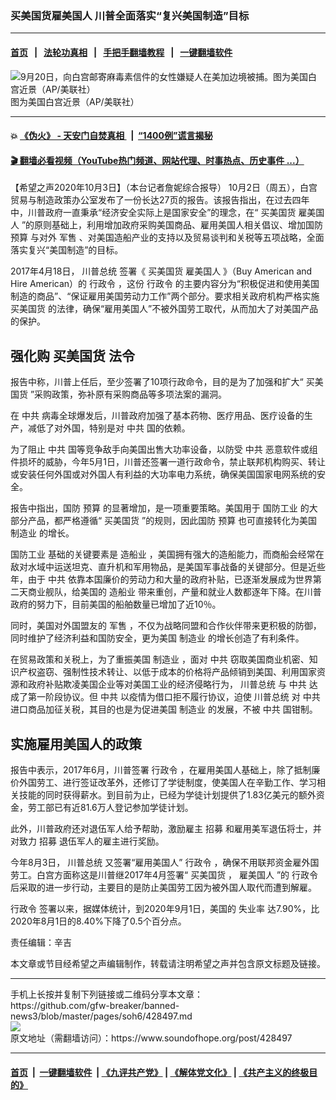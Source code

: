 ### 买美国货雇美国人 川普全面落实“复兴美国制造”目标
------------------------

#### [首页](https://github.com/gfw-breaker/banned-news3/blob/master/README.md) &nbsp;&nbsp;|&nbsp;&nbsp; [法轮功真相](https://github.com/begood0513/basic/blob/master/README.md)  &nbsp;&nbsp;|&nbsp;&nbsp; [手把手翻墙教程](https://github.com/gfw-breaker/guides/wiki)  &nbsp;&nbsp;|&nbsp;&nbsp; [一键翻墙软件](https://github.com/gfw-breaker/nogfw/blob/master/README.md)  



<div><img alt="9月20日，向白宫邮寄麻毒素信件的女性嫌疑人在美加边境被捕。图为美国白宫近景（AP/美联社）" src="https://img.soundofhope.org/2020-09/4111-1600667021121.jpeg"/>
<br/><figcaption class="caption">
 图为美国白宫近景（AP/美联社）
</figcaption></div><hr/>

#### 💥 [《伪火》 - 天安门自焚真相 ](http://158.247.195.190:10000/videos/blog/weihuo.html)&nbsp; |&nbsp; [“1400例”谎言揭秘  ](http://158.247.195.190:10000/videos/blog/jiexi1400.html)

#### [ 🎬  翻墙必看视频（YouTube热门频道、网站代理、时事热点、历史事件 ...）](https://github.com/gfw-breaker/links/blob/master/banned.md)

<div><div class="Content__Wrapper sc-1bvya0-0 grZQxZ">
 <p class="meta-top">
  <span class="meta">
   【希望之声2020年10月3日】（本台记者詹妮综合报导）
  </span>
  10月2日（周五），白宫贸易与制造政策办公室发布了一份长达27页的报告。该报告指出，在过去四年中，川普政府一直秉承“经济安全实际上是国家安全”的理念，在“
  <ok href="/term/43704">
   买美国货
  </ok>
  <ok href="/term/43705">
   雇美国人
  </ok>
  ”的原则基础上，利用增加政府采购美国商品、雇用美国人相关倡议、增加国防
  <ok href="/term/13759">
   预算
  </ok>
  与对外
  <ok href="/term/10806">
   军售
  </ok>
  、对美国造船产业的支持以及贸易谈判和关税等五项战略，全面落实复兴“美国制造”的目标。
 </p>
 <p>
  2017年4月18日，
  <ok href="/term/1203">
   川普总统
  </ok>
  签署《
  <ok href="/term/43704">
   买美国货
  </ok>
  <ok href="/term/43705">
   雇美国人
  </ok>
  》（Buy American and Hire American）的
  <ok href="/term/20843">
   行政令
  </ok>
  ，这份
  <ok href="/term/20843">
   行政令
  </ok>
  的主要内容分为“积极促进和使用美国制造的商品”、“保证雇用美国劳动力工作”两个部分。要求相关政府机构严格实施
  <ok href="/term/43704">
   买美国货
  </ok>
  的法律，确保“雇用美国人”不被外国劳工取代，从而加大了对美国产品的保护。
 </p>
 <h2>
  <strong>
   强化购
   <ok href="/term/43704">
    买美国货
   </ok>
   法令
  </strong>
 </h2>
 <p>
  报告中称，川普上任后，至少签署了10项行政命令，目的是为了加强和扩大“
  <ok href="/term/43704">
   买美国货
  </ok>
  ”采购政策，弥补原有采购商品等多项法案的漏洞。
 </p>
 <div class="AD_Embed__Wrap-sc-1xslmin-0 igMuqX module desktop">
  <div>
  </div>
 </div>
 <p>
  在
  <ok href="/term/1059">
   中共
  </ok>
  病毒全球爆发后，川普政府加强了基本药物、医疗用品、医疗设备的生产，减低了对外国，特别是对
  <ok href="/term/1059">
   中共
  </ok>
  国的依赖。
 </p>
 <p>
  为了阻止
  <ok href="/term/1059">
   中共
  </ok>
  国等竞争敌手向美国出售大功率设备，以防受
  <ok href="/term/1059">
   中共
  </ok>
  恶意软件或组件损坏的威胁，今年5月1日，川普还签署一道行政命令，禁止联邦机构购买、转让或安装任何外国或对外国人有利益的大功率电力系统，确保美国国家电网系统的安全。
 </p>
 <p>
  报告中指出，国防
  <ok href="/term/13759">
   预算
  </ok>
  的显著增加，是一项重要策略。美国用于
  <ok href="/term/58435">
   国防工业
  </ok>
  的大部分产品，都严格遵循“
  <ok href="/term/43704">
   买美国货
  </ok>
  ”的规则，因此国防
  <ok href="/term/13759">
   预算
  </ok>
  也可直接转化为美国
  <ok href="/term/2958">
   制造业
  </ok>
  的增长。
 </p>
 <p>
  <ok href="/term/58435">
   国防工业
  </ok>
  基础的关键要素是
  <ok href="/term/389872">
   造船业
  </ok>
  ，美国拥有强大的造船能力，而商船会经常在敌对水域中运送坦克、直升机和军用物品，是美国军事战备的关键部分。但是近些年，由于
  <ok href="/term/1059">
   中共
  </ok>
  依靠本国廉价的劳动力和大量的政府补贴，已逐渐发展成为世界第二天商业舰队，给美国的
  <ok href="/term/389872">
   造船业
  </ok>
  带来重创，产量和就业人数都逐年下降。在川普政府的努力下，目前美国的船舶数量已增加了近10％。
 </p>
 <p>
  同时，美国对外国盟友的
  <ok href="/term/10806">
   军售
  </ok>
  ，不仅为战略同盟和合作伙伴带来更积极的防御，同时维护了经济利益和国防安全，更为美国
  <ok href="/term/2958">
   制造业
  </ok>
  的增长创造了有利条件。
 </p>
 <p>
  在贸易政策和关税上，为了重振美国
  <ok href="/term/2958">
   制造业
  </ok>
  ，面对
  <ok href="/term/1059">
   中共
  </ok>
  窃取美国商业机密、知识产权盗窃、强制性技术转让、以低于成本的价格将产品倾销到美国、利用国家资源和政府补贴欺凌美国企业等对美国工业的经济侵略行为，
  <ok href="/term/1203">
   川普总统
  </ok>
  与
  <ok href="/term/1059">
   中共
  </ok>
  达成了第一阶段协议。但
  <ok href="/term/1059">
   中共
  </ok>
  以疫情为借口拒不履行协议，迫使
  <ok href="/term/1203">
   川普总统
  </ok>
  对
  <ok href="/term/1059">
   中共
  </ok>
  进口商品加征关税，其目的也是为促进美国
  <ok href="/term/2958">
   制造业
  </ok>
  的发展，不被
  <ok href="/term/1059">
   中共
  </ok>
  国钳制。
 </p>
 <h2>
  <strong>
   实施雇用美国人的政策
  </strong>
 </h2>
 <p>
  报告中表示，2017年6月，川普签署
  <ok href="/term/20843">
   行政令
  </ok>
  ，在雇用美国人基础上，除了抵制廉价外国劳工、进行签证改革外，还修订了学徒制度，使美国人在辛勤工作、学习相关技能的同时获得薪水。到目前为止，已经为学徒计划提供了1.83亿美元的额外资金，劳工部已有近81.6万人登记参加学徒计划。
 </p>
 <p>
  此外，川普政府还对退伍军人给予帮助，激励雇主
  <ok href="/term/127456">
   招募
  </ok>
  和雇用美军退伍将士，并对致力
  <ok href="/term/127456">
   招募
  </ok>
  退伍军人的雇主进行奖励。
 </p>
 <p>
  今年8月3日，
  <ok href="/term/1203">
   川普总统
  </ok>
  又签署“雇用美国人”
  <ok href="/term/20843">
   行政令
  </ok>
  ，确保不用联邦资金雇外国劳工。白宫方面称这是川普继2017年4月签署“
  <ok href="/term/43704">
   买美国货
  </ok>
  ，
  <ok href="/term/43705">
   雇美国人
  </ok>
  ”的
  <ok href="/term/20843">
   行政令
  </ok>
  后采取的进一步行动，主要目的是防止美国劳工因为被外国人取代而遭到解雇。
 </p>
 <p>
  <ok href="/term/20843">
   行政令
  </ok>
  签署以来，据媒体统计，到2020年9月1日，美国的
  <ok href="/term/3992">
   失业率
  </ok>
  达7.90%，比2020年8月1日的8.40%下降了0.5个百分点。
 </p>
 <p class="meta-btm">
  责任编辑：辛吉
 </p>
 <p class="meta-btm">
  本文章或节目经希望之声编辑制作，转载请注明希望之声并包含原文标题及链接。
 </p>
</div>
</div>
<hr/>
手机上长按并复制下列链接或二维码分享本文章：<br/>
https://github.com/gfw-breaker/banned-news3/blob/master/pages/soh6/428497.md <br/>
<a href='https://github.com/gfw-breaker/banned-news3/blob/master/pages/soh6/428497.md'><img src='https://github.com/gfw-breaker/banned-news3/blob/master/pages/soh6/428497.md.png'/></a> <br/>
原文地址（需翻墙访问）：https://www.soundofhope.org/post/428497


------------------------
#### [首页](https://github.com/gfw-breaker/banned-news3/blob/master/README.md) &nbsp;|&nbsp; [一键翻墙软件](https://github.com/gfw-breaker/nogfw/blob/master/README.md) &nbsp;| [《九评共产党》](https://github.com/gfw-breaker/9ping.md/blob/master/README.md#九评之一评共产党是什么) | [《解体党文化》](https://github.com/gfw-breaker/jtdwh.md/blob/master/README.md) | [《共产主义的终极目的》](https://github.com/gfw-breaker/gczydzjmd.md/blob/master/README.md)


<img src='http://gfw-breaker.win/banned-news3/pages/soh6/428497.md' width='0px' height='0px'/>